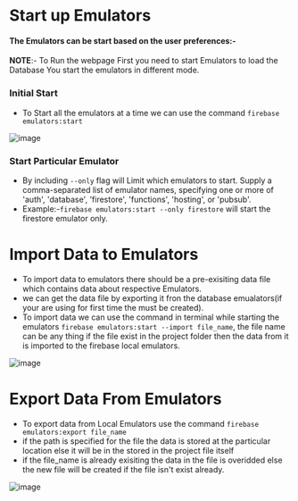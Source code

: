 # Start up Emulators
#### The Emulators can be start based on the user preferences:-
**NOTE**:- To Run the webpage First you need to start Emulators to load the Database You  start the emulators in different mode.
### **Initial Start** 
- To Start all the emulators at a time we can use the command `firebase emulators:start` 

![image](https://user-images.githubusercontent.com/80961448/176614967-c3fd2564-6661-49c5-a44f-73b1b87847cf.png)

### **Start Particular Emulator** 
- By including `--only` flag will  Limit which emulators to start. Supply a comma-separated list of emulator names, specifying one or more of 'auth', 'database', 'firestore', 'functions', 'hosting', or 'pubsub'. 
- Example:-`firebase emulators:start --only firestore` will start the firestore emulator only.

# Import Data to Emulators
- To import data to emulators there should be a pre-exisiting data file which contains data about respective Emulators.
- we can get the data file by exporting it fron the database emualators(if your are using for first time the must be created).
- To import data we can use the command in terminal while starting the emulators `firebase emulators:start --import file_name`, the file name can be any thing if the file exist in the project folder then the data from it is imported to the firebase local emulators.

![image](https://user-images.githubusercontent.com/80961448/176616458-2d4c0aa6-e3fe-4ce0-966f-a07703ab2c24.png)

# Export Data From Emulators
- To export data from Local Emulators use the command `firebase emulators:export file_name`
- if the path is specified for the file the data is stored at the particular location else it will be in the stored in the project file itself
- if the file_name is already exisiting the data in the file is overidded else the new file will be created if the file isn't exist already.

![image](https://user-images.githubusercontent.com/80961448/176616740-d31e4572-25be-4249-b598-96cf87d04b59.png)



